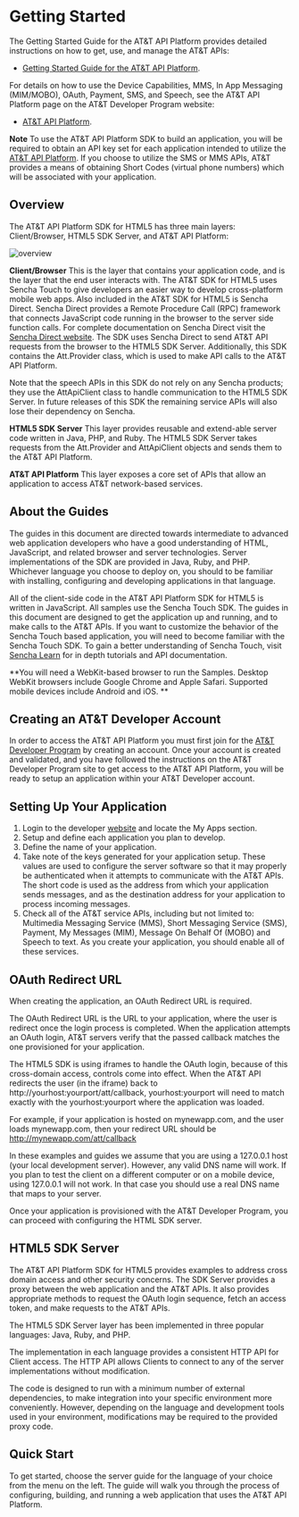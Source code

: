 Getting Started
=======
The Getting Started Guide for the AT&T API Platform provides detailed instructions on how to get, use, and manage the AT&T APIs:

 - [Getting Started Guide for the AT&T API Platform](https://developer.att.com/home/api/APIGetting_Started.pdf).

For details on how to use the Device Capabilities, MMS, In App Messaging (MIM/MOBO), OAuth, Payment, SMS, and Speech, see the AT&T API Platform page on the AT&T Developer Program website:

 - [AT&T API Platform](https://developer.att.com/docs).

**Note** To use the AT&T API Platform SDK to build an application, you will be required to obtain an API key set for each application intended to utilize the [AT&T API Platform](https://developer.att.com/docs). If you choose to utilize the SMS or MMS APIs, AT&T provides a means of obtaining Short Codes (virtual phone numbers) which will be associated with your application.

Overview
---

The AT&T API Platform SDK for HTML5 has three main layers: Client/Browser, HTML5 SDK Server, and AT&T API Platform:

![overview](resources/images/att-overview.png)

**Client/Browser** This is the layer that contains your application code, and is the layer that the end user interacts with. The AT&T SDK for HTML5 uses Sencha Touch to give developers an easier way to develop cross-platform mobile web apps. Also included in the AT&T SDK for HTML5 is Sencha Direct. Sencha Direct provides a Remote Procedure Call (RPC) framework that connects JavaScript code running in the browser to the server side function calls. For complete documentation on Sencha Direct visit the [Sencha Direct website](http://www.sencha.com/products/extjs/extdirect). The SDK uses Sencha Direct to send AT&T API requests from the browser to the HTML5 SDK Server. Additionally, this SDK contains the Att.Provider class, which is used to make API calls to the AT&T API Platform. 

Note that the speech APIs in this SDK do not rely on any Sencha products; they use the AttApiClient class to handle communication to the HTML5 SDK Server. In future releases of this SDK the remaining service APIs will also lose their dependency on Sencha.

**HTML5 SDK Server** This layer provides reusable and extend-able server code written in Java, PHP, and Ruby. The HTML5 SDK Server takes requests from the Att.Provider and AttApiClient objects and sends them to the AT&T API Platform.


**AT&T API Platform** This layer exposes a core set of APIs that allow an application to access AT&T network-based services.


About the Guides
---

The guides in this document are directed towards intermediate to advanced web application developers who have a good understanding of HTML, JavaScript, and related browser and server technologies. Server implementations of the SDK are provided in Java, Ruby, and PHP. Whichever language you choose to deploy on, you should to be familiar with installing, configuring and developing applications in that language.

All of the client-side code in the AT&T API Platform SDK for HTML5 is written in JavaScript. All samples use the Sencha Touch SDK. The guides in this document are designed to get the application up and running, and to make calls to the AT&T APIs. If you want to customize the behavior of the Sencha Touch based application, you will need to become familiar with the Sencha Touch SDK. To gain a better understanding of Sencha Touch, visit [Sencha Learn](http://www.sencha.com/learn/touch/) for in depth tutorials and API documentation.


**You will need a WebKit-based browser to run the Samples. Desktop WebKit browsers include Google Chrome and Apple Safari. Supported mobile devices include Android and iOS. **


Creating an AT&T Developer Account
---

In order to access the AT&T API Platform you must first join for the [AT&T Developer Program](https://developer.att.com) by creating an account. Once your account is created and validated, and you have followed the instructions on the AT&T Developer Program site to get access to the AT&T API Platform, you will be ready to setup an application within your AT&T Developer account. 


Setting Up Your Application
----

1.	Login to the developer [website](https://developer.att.com) and locate the My Apps section.
2.	Setup and define each application you plan to develop.
3.	Define the name of your application.
4.	Take note of the keys generated for your application setup. 
These values are used to configure the server software so that it may properly be authenticated when it attempts to communicate with the AT&T APIs. The short code is used as the address from which your application sends messages, and as the destination address for your application to process incoming messages.  
5.	Check all of the AT&T service APIs, including but not limited to: Multimedia Messaging Service (MMS), Short Messaging Service (SMS), Payment, My Messages (MIM), Message On Behalf Of (MOBO) and Speech to text. As you create your application, you should enable all of these services.


OAuth Redirect URL
---

When creating the application, an OAuth Redirect URL is required.

The OAuth Redirect URL is the URL to your application, where the user is redirect once the login process is completed. When the application attempts an OAuth login, AT&T servers verify that the passed callback matches the one provisioned for your application.

The HTML5 SDK is using iframes to handle the OAuth login, because of this cross-domain access, controls come into effect.
When the AT&T API redirects the user (in the iframe) back to http://yourhost:yourport/att/callback, yourhost:yourport will need to match exactly with the yourhost:yourport where the application was loaded.

For example, if your application is hosted on mynewapp.com, and the user loads mynewapp.com, then your redirect URL should be http://mynewapp.com/att/callback

In these examples and guides we assume that you are using a 127.0.0.1 host (your local development server).  However, any valid DNS name will work. If you plan to test the client on a different computer or on a mobile device, using 127.0.0.1 will not work. In that case you should use a real DNS name that maps to your server.

Once your application is provisioned with the AT&T Developer Program, you can proceed with configuring the HTML SDK server.


HTML5 SDK Server
----

The AT&T API Platform SDK for HTML5 provides examples to address cross domain access and other security concerns. The SDK Server provides a proxy between the web application and the AT&T APIs. It also provides appropriate methods to request the OAuth login sequence, fetch an access token, and make requests to the AT&T APIs.

The HTML5 SDK Server layer has been implemented in three popular languages: Java, Ruby, and PHP.

The implementation in each language provides a consistent HTTP API for Client access. The HTTP API allows Clients to connect to any of the server implementations without modification.

The code is designed to run with a minimum number of external dependencies, to make integration into your specific environment more conveniently. However, depending on the language and development tools used in your environment, modifications may be required to the provided proxy code.


Quick Start
---

To get started, choose the server guide for the language of your choice from the menu on the left. The guide will walk you through the process of configuring, building, and running a web application that uses the AT&T API Platform.